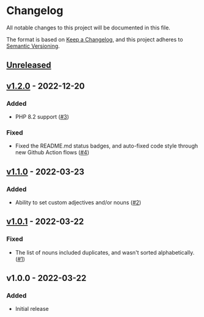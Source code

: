 # Changelog

All notable changes to this project will be documented in this file.

The format is based on [Keep a Changelog](https://keepachangelog.com/en/1.0.0/),
and this project adheres to [Semantic Versioning](https://semver.org/spec/v2.0.0.html).

## [Unreleased](https://github.com/claudiodekker/word-generator/compare/v1.1.1...HEAD)

## [v1.2.0](https://github.com/claudiodekker/word-generator/compare/v1.1.0...v1.2.0) - 2022-12-20

### Added
- PHP 8.2 support ([#3](https://github.com/claudiodekker/word-generator/pull/3))

### Fixed
- Fixed the README.md status badges, and auto-fixed code style through new Github Action flows ([#4](https://github.com/claudiodekker/word-generator/pull/4))

## [v1.1.0](https://github.com/claudiodekker/word-generator/compare/v1.0.1...v1.1.0) - 2022-03-23

### Added
- Ability to set custom adjectives and/or nouns ([#2](https://github.com/claudiodekker/word-generator/pull/2))

## [v1.0.1](https://github.com/claudiodekker/word-generator/compare/v1.0.0...v1.0.1) - 2022-03-22

### Fixed
- The list of nouns included duplicates, and wasn't sorted alphabetically. ([#1](https://github.com/claudiodekker/word-generator/pull/1))

## v1.0.0 - 2022-03-22

### Added

- Initial release
